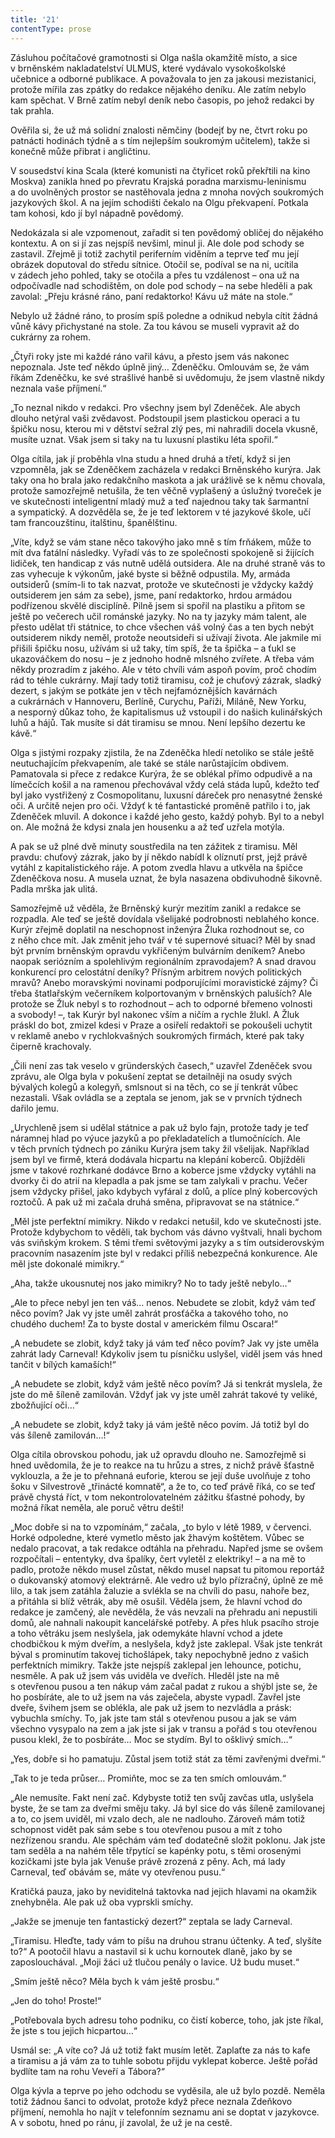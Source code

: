 ```yaml
---
title: '21'
contentType: prose
---
```


<section>

Zásluhou počítačové gramotnosti si Olga našla okamžitě místo, a sice v brněnském nakladatelství ULMUS, které vydávalo vysokoškolské učebnice a odborné publikace. A považovala to jen za jakousi mezistanici, protože mířila zas zpátky do redakce nějakého deníku. Ale zatím nebylo kam spěchat. V Brně zatím nebyl deník nebo časopis, po jehož redakci by tak prahla.

Ověřila si, že už má solidní znalosti němčiny (bodejť by ne, čtvrt roku po patnácti hodinách týdně a s tím nejlepším soukromým učitelem), takže si konečně může přibrat i angličtinu.

V sousedství kina Scala (které komunisti na čtyřicet roků překřtili na kino Moskva) zanikla hned po převratu Krajská poradna marxismu-leninismu a do uvolněných prostor se nastěhovala jedna z mnoha nových soukromých jazykových škol. A na jejím schodišti čekalo na Olgu překvapení. Potkala tam kohosi, kdo jí byl nápadně povědomý.

Nedokázala si ale vzpomenout, zařadit si ten povědomý obličej do nějakého kontextu. A on si jí zas nejspíš nevšiml, minul ji. Ale dole pod schody se zastavil. Zřejmě ji totiž zachytil periferním viděním a teprve teď mu její obrázek doputoval do středu sítnice. Otočil se, podíval se na ni, ucítila v zádech jeho pohled, taky se otočila a přes tu vzdálenost – ona už na odpočívadle nad schodištěm, on dole pod schody – na sebe hleděli a pak zavolal: „Přeju krásné ráno, paní redaktorko! Kávu už máte na stole.“

Nebylo už žádné ráno, to prosím spíš poledne a odnikud nebyla cítit žádná vůně kávy přichystané na stole. Za tou kávou se museli vypravit až do cukrárny za rohem.

„Čtyři roky jste mi každé ráno vařil kávu, a přesto jsem vás nakonec nepoznala. Jste teď někdo úplně jiný… Zdeněčku. Omlouvám se, že vám říkám Zdeněčku, ke své strašlivé hanbě si uvědomuju, že jsem vlastně nikdy neznala vaše příjmení.“

„To neznal nikdo v redakci. Pro všechny jsem byl Zdeněček. Ale abych dlouho netýral vaši zvědavost. Podstoupil jsem plastickou operaci a tu špičku nosu, kterou mi v dětství sežral zlý pes, mi nahradili docela vkusně, musíte uznat. Však jsem si taky na tu luxusní plastiku léta spořil.“

Olga cítila, jak jí proběhla vlna studu a hned druhá a třetí, když si jen vzpomněla, jak se Zdeněčkem zacházela v redakci Brněnského kurýra. Jak taky ona ho brala jako redakčního maskota a jak urážlivě se k němu chovala, protože samozřejmě netušila, že ten věčně vyplašený a úslužný tvoreček je ve skutečnosti inteligentní mladý muž a teď najednou taky tak šarmantní a sympatický. A dozvěděla se, že je teď lektorem v té jazykové škole, učí tam francouzštinu, italštinu, španělštinu.

„Víte, když se vám stane něco takovýho jako mně s tím frňákem, může to mít dva fatální následky. Vyřadí vás to ze společnosti spokojeně si žijících lidiček, ten handicap z vás nutně udělá outsidera. Ale na druhé straně vás to zas vyhecuje k výkonům, jaké byste si běžně odpustila. My, armáda outsiderů (smím-li to tak nazvat, protože ve skutečnosti je vždycky každý outsiderem jen sám za sebe), jsme, paní redaktorko, hrdou armádou podřízenou skvělé disciplíně. Pilně jsem si spořil na plastiku a přitom se ještě po večerech učil románské jazyky. No na ty jazyky mám talent, ale přesto udělat tři státnice, to chce všechen váš volný čas a ten bych nebýt outsiderem nikdy neměl, protože neoutsideři si užívají života. Ale jakmile mi přišili špičku nosu, užívám si už taky, tím spíš, že ta špička – a ťukl se ukazováčkem do nosu – je z jednoho hodně mlsného zvířete. A třeba vám někdy prozradím z jakého. Ale v této chvíli vám aspoň povím, proč chodím rád to téhle cukrárny. Mají tady totiž tiramisu, což je chuťový zázrak, sladký dezert, s jakým se potkáte jen v těch nejfamóznějších kavárnách a cukrárnách v Hannoveru, Berlíně, Curychu, Paříži, Miláně, New Yorku, a nesporný důkaz toho, že kapitalismus už vstoupil i do našich kulinářských luhů a hájů. Tak musíte si dát tiramisu se mnou. Není lepšího dezertu ke kávě.“

Olga s jistými rozpaky zjistila, že na Zdeněčka hledí netoliko se stále ještě neutuchajícím překvapením, ale také se stále narůstajícím obdivem. Pamatovala si přece z redakce Kurýra, že se oblékal přímo odpudivě a na límečcích košil a na ramenou přechovával vždy celá stáda lupů, kdežto teď byl jako vystřižený z Cosmopolitanu, luxusní dáreček pro nenasytné ženské oči. A určitě nejen pro oči. Vždyť k té fantastické proměně patřilo i to, jak Zdeněček mluvil. A dokonce i každé jeho gesto, každý pohyb. Byl to a nebyl on. Ale možná že kdysi znala jen housenku a až teď uzřela motýla.

A pak se už plné dvě minuty soustředila na ten zážitek z tiramisu. Měl pravdu: chuťový zázrak, jako by jí někdo nabídl k olíznutí prst, jejž právě vytáhl z kapitalistického ráje. A potom zvedla hlavu a utkvěla na špičce Zdeněčkova nosu. A musela uznat, že byla nasazena obdivuhodně šikovně. Padla mrška jak ulitá.

</section>

<section>

Samozřejmě už věděla, že Brněnský kurýr mezitím zanikl a redakce se rozpadla. Ale teď se ještě dovídala všelijaké podrobnosti neblahého konce. Kurýr zřejmě doplatil na neschopnost inženýra Žluka rozhodnout se, co z něho chce mít. Jak změnit jeho tvář v té supernové situaci? Měl by snad být prvním brněnským opravdu vykřičeným bulvárním deníkem? Anebo naopak seriózním a spolehlivým regionálním zpravodajem? A snad dravou konkurencí pro celostátní deníky? Přísným arbitrem nových politických mravů? Anebo moravskými novinami podporujícími moravistické zájmy? Či třeba štatlařským večerníkem kolportovaným v brněnských paluších? Ale protože se Žluk nebyl s to rozhodnout – ach to odporné břemeno volnosti a svobody! –, tak Kurýr byl nakonec vším a ničím a rychle žlukl. A Žluk práskl do bot, zmizel kdesi v Praze a osiřelí redaktoři se pokoušeli uchytit v reklamě anebo v rychlokvašných soukromých firmách, které pak taky čiperně krachovaly.

„Čili není zas tak veselo v gründerských časech,“ uzavřel Zde­něček svou zprávu, ale Olga byla v pokušení zeptat se detailněji na osudy svých bývalých kolegů a kolegyň, smlsnout si na těch, co se jí tenkrát vůbec nezastali. Však ovládla se a zeptala se jenom, jak se v prvních týdnech dařilo jemu.

„Urychleně jsem si udělal státnice a pak už bylo fajn, protože tady je teď náramnej hlad po výuce jazyků a po překladatelích a tlumočnících. Ale v těch prvních týdnech po zániku Kurýra jsem taky žil všelijak. Například jsem byl ve firmě, která dodávala hicpartu na klepání koberců. Objížděli jsme v takové rozhrkané dodávce Brno a koberce jsme vždycky vytáhli na dvorky či do atrií na klepadla a pak jsme se tam zalykali v prachu. Večer jsem vždycky přišel, jako kdybych vyfáral z dolů, a plíce plný kobercových roztočů. A pak už mi začala druhá směna, připravovat se na státnice.“

„Měl jste perfektní mimikry. Nikdo v redakci netušil, kdo ve skutečnosti jste. Protože kdybychom to věděli, tak bychom vás dávno vyštvali, hnali bychom vás sviňským krokem. S těmi třemi světovými jazyky a s tím outsiderovským pracovním nasazením jste byl v redakci příliš nebezpečná konkurence. Ale měl jste dokonalé mimikry.“

„Aha, takže ukousnutej nos jako mimikry? No to tady ještě nebylo…“

„Ale to přece nebyl jen ten váš… nenos. Nebudete se zlobit, když vám teď něco povím? Jak vy jste uměl zahrát prosťáčka a takového toho, no chudého duchem! Za to byste dostal v americkém filmu Oscara!“

„A nebudete se zlobit, když taky já vám teď něco povím? Jak vy jste uměla zahrát lady Carneval! Kdykoliv jsem tu písničku uslyšel, viděl jsem vás hned tančit v bílých kamaších!“

„A nebudete se zlobit, když vám ještě něco povím? Já si tenkrát myslela, že jste do mě šíleně zamilován. Vždyť jak vy jste uměl zahrát takové ty veliké, zbožňující oči…“

„A nebudete se zlobit, když taky já vám ještě něco povím. Já totiž byl do vás šíleně zamilován…!“

Olga cítila obrovskou pohodu, jak už opravdu dlouho ne. Samozřejmě si hned uvědomila, že je to reakce na tu hrůzu a stres, z nichž právě šťastně vyklouzla, a že je to přehnaná euforie, kterou se její duše uvolňuje z toho šoku v Silvestrově „třinácté komnatě“, a že to, co teď právě říká, co se teď právě chystá říct, v tom nekontrolovatelném zážitku šťastné pohody, by možná říkat neměla, ale poruč větru dešti!

„Moc dobře si na to vzpomínám,“ začala, „to bylo v létě 1989, v červenci. Horké odpoledne, které vymetlo město jak žhavým koštětem. Vůbec se nedalo pracovat, a tak redakce odtáhla na přehradu. Napřed jsme se ovšem rozpočítali – ententyky, dva špalíky, čert vyletěl z elektriky! – a na mě to padlo, protože někdo musel zůstat, někdo musel napsat tu pitomou reportáž o dukovanský atomový elektrárně. Ale vedro už bylo přízračný, úplně ze mě lilo, a tak jsem zatáhla žaluzie a svlékla se na chvíli do pasu, nahoře bez, a přitáhla si blíž větrák, aby mě osušil. Věděla jsem, že hlavní vchod do redakce je zamčený, ale nevěděla, že vás nevzali na přehradu ani nepustili domů, ale nahnali nakoupit kancelářské potřeby. A přes hluk psacího stroje a toho větráku jsem neslyšela, jak odemykáte hlavní vchod a jdete chodbičkou k mým dveřím, a neslyšela, když jste zaklepal. Však jste tenkrát býval s prominutím takovej ticho­šlápek, taky nepochybně jedno z vašich perfektních mimikry. Takže jste nejspíš zaklepal jen lehounce, potichu, nesměle. A pak už jsem vás uviděla ve dveřích. Hleděl jste na mě s otevřenou pusou a ten nákup vám začal padat z rukou a shýbl jste se, že ho posbíráte, ale to už jsem na vás zaječela, abyste vypadl. Zavřel jste dveře, švihem jsem se oblékla, ale pak už jsem to nezvládla a prásk: vybuchla smíchy. To, jak jste tam stál s otevřenou pusou a jak se vám všechno vysypalo na zem a jak jste si jak v transu a pořád s tou otevřenou pusou klekl, že to posbíráte… Moc se stydím. Byl to ošklivý smích…“

„Yes, dobře si ho pamatuju. Zůstal jsem totiž stát za těmi zavřenými dveřmi.“

„Tak to je teda průser… Promiňte, moc se za ten smích omlouvám.“

„Ale nemusíte. Fakt není zač. Kdybyste totiž ten svůj zavčas utla, uslyšela byste, že se tam za dveřmi směju taky. Já byl sice do vás šíleně zamilovanej a to, co jsem uviděl, mi vzalo dech, ale ne nadlouho. Zároveň mám totiž schopnost vidět pak sám sebe s tou otevřenou pusou a mít z toho nezřízenou srandu. Ale spěchám vám teď dodatečně složit poklonu. Jak jste tam seděla a na nahém těle třpytící se kapénky potu, s těmi orosenými kozičkami jste byla jak Venuše právě zrozená z pěny. Ach, má lady Carneval, teď obávám se, máte vy otevřenou pusu.“

Kratičká pauza, jako by neviditelná taktovka nad jejich hlavami na okamžik znehybněla. Ale pak už oba vyprskli smíchy.

„Jakže se jmenuje ten fantastický dezert?“ zeptala se lady Carneval.

„Tiramisu. Hleďte, tady vám to píšu na druhou stranu účtenky. A teď, slyšíte to?“ A pootočil hlavu a nastavil si k uchu kornoutek dlaně, jako by se zaposlouchával. „Moji žáci už tlučou penály o lavice. Už budu muset.“

„Smím ještě něco? Měla bych k vám ještě prosbu.“

„Jen do toho! Proste!“

„Potřebovala bych adresu toho podniku, co čistí koberce, toho, jak jste říkal, že jste s tou jejich hicpartou…“

Usmál se: „A víte co? Já už totiž fakt musím letět. Zaplaťte za nás to kafe a tiramisu a já vám za to tuhle sobotu přijdu vyklepat koberce. Ještě pořád bydlíte tam na rohu Veveří a Tábora?“

Olga kývla a teprve po jeho odchodu se vyděsila, ale už bylo pozdě. Neměla totiž žádnou šanci to odvolat, protože když přece neznala Zdeňkovo příjmení, nemohla ho najít v telefonním seznamu ani se doptat v jazykovce. A v sobotu, hned po ránu, jí zavolal, že už je na cestě.

</section>

